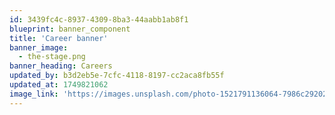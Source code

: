 ```yaml
---
id: 3439fc4c-8937-4309-8ba3-44aabb1ab8f1
blueprint: banner_component
title: 'Career banner'
banner_image:
  - the-stage.png
banner_heading: Careers
updated_by: b3d2eb5e-7cfc-4118-8197-cc2aca8fb55f
updated_at: 1749821062
image_link: 'https://images.unsplash.com/photo-1521791136064-7986c2920216?ixlib=rb-4.0.3&ixid=M3wxMjA3fDB8MHxwaG90by1wYWdlfHx8fGVufDB8fHx8fA%3D%3D&auto=format&fit=crop&w=2400&q=80'
---
```

